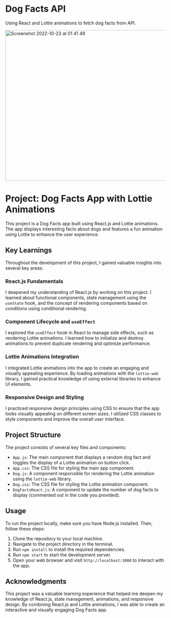 # Dog Facts API

Using React and Lottie animations to fetch dog facts from API.

<img width="774" height="474" alt="Screenshot 2022-10-23 at 01 41 49" src="https://user-images.githubusercontent.com/79761202/197367733-f72edcfd-4c63-4fec-857b-7d8ec648ac35.png">

# Project: Dog Facts App with Lottie Animations

This project is a Dog Facts app built using React.js and Lottie animations. The app displays interesting facts about dogs and features a fun animation using Lottie to enhance the user experience.

## Key Learnings

Throughout the development of this project, I gained valuable insights into several key areas:

### React.js Fundamentals

I deepened my understanding of React.js by working on this project. I learned about functional components, state management using the `useState` hook, and the concept of rendering components based on conditions using conditional rendering.

### Component Lifecycle and `useEffect`

I explored the `useEffect` hook in React to manage side effects, such as rendering Lottie animations. I learned how to initialize and destroy animations to prevent duplicate rendering and optimize performance.

### Lottie Animations Integration

I integrated Lottie animations into the app to create an engaging and visually appealing experience. By loading animations with the `lottie-web` library, I gained practical knowledge of using external libraries to enhance UI elements.

### Responsive Design and Styling

I practiced responsive design principles using CSS to ensure that the app looks visually appealing on different screen sizes. I utilized CSS classes to style components and improve the overall user interface.

## Project Structure

The project consists of several key files and components:

- `App.js`: The main component that displays a random dog fact and toggles the display of a Lottie animation on button click.
- `App.css`: The CSS file for styling the main app component.
- `Dog.js`: A component responsible for rendering the Lottie animation using the `lottie-web` library.
- `Dog.css`: The CSS file for styling the Lottie animation component.
- `DogFactsReact.js`: A component to update the number of dog facts to display (commented out in the code you provided).

## Usage

To run the project locally, make sure you have Node.js installed. Then, follow these steps:

1. Clone the repository to your local machine.
2. Navigate to the project directory in the terminal.
3. Run `npm install` to install the required dependencies.
4. Run `npm start` to start the development server.
5. Open your web browser and visit `http://localhost:3000` to interact with the app.

## Acknowledgments

This project was a valuable learning experience that helped me deepen my knowledge of React.js, state management, animations, and responsive design. By combining React.js and Lottie animations, I was able to create an interactive and visually engaging Dog Facts app.


